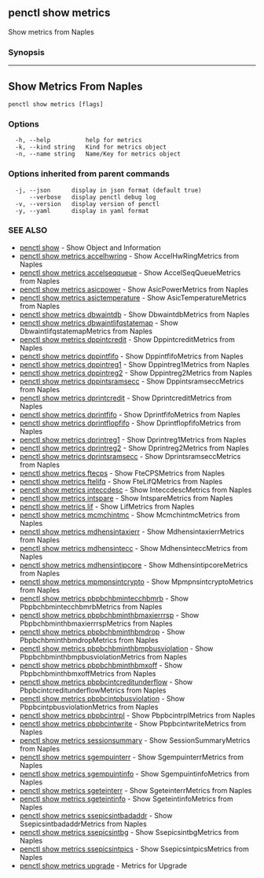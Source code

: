 ## penctl show metrics

Show metrics from Naples

### Synopsis



--------------------------
 Show Metrics From Naples 
--------------------------


```
penctl show metrics [flags]
```

### Options

```
  -h, --help          help for metrics
  -k, --kind string   Kind for metrics object
  -n, --name string   Name/Key for metrics object
```

### Options inherited from parent commands

```
  -j, --json      display in json format (default true)
      --verbose   display penctl debug log
  -v, --version   display version of penctl
  -y, --yaml      display in yaml format
```

### SEE ALSO
* [penctl show](penctl_show.md)	 - Show Object and Information
* [penctl show metrics accelhwring](penctl_show_metrics_accelhwring.md)	 - Show AccelHwRingMetrics from Naples
* [penctl show metrics accelseqqueue](penctl_show_metrics_accelseqqueue.md)	 - Show AccelSeqQueueMetrics from Naples
* [penctl show metrics asicpower](penctl_show_metrics_asicpower.md)	 - Show AsicPowerMetrics from Naples
* [penctl show metrics asictemperature](penctl_show_metrics_asictemperature.md)	 - Show AsicTemperatureMetrics from Naples
* [penctl show metrics dbwaintdb](penctl_show_metrics_dbwaintdb.md)	 - Show DbwaintdbMetrics from Naples
* [penctl show metrics dbwaintlifqstatemap](penctl_show_metrics_dbwaintlifqstatemap.md)	 - Show DbwaintlifqstatemapMetrics from Naples
* [penctl show metrics dppintcredit](penctl_show_metrics_dppintcredit.md)	 - Show DppintcreditMetrics from Naples
* [penctl show metrics dppintfifo](penctl_show_metrics_dppintfifo.md)	 - Show DppintfifoMetrics from Naples
* [penctl show metrics dppintreg1](penctl_show_metrics_dppintreg1.md)	 - Show Dppintreg1Metrics from Naples
* [penctl show metrics dppintreg2](penctl_show_metrics_dppintreg2.md)	 - Show Dppintreg2Metrics from Naples
* [penctl show metrics dppintsramsecc](penctl_show_metrics_dppintsramsecc.md)	 - Show DppintsramseccMetrics from Naples
* [penctl show metrics dprintcredit](penctl_show_metrics_dprintcredit.md)	 - Show DprintcreditMetrics from Naples
* [penctl show metrics dprintfifo](penctl_show_metrics_dprintfifo.md)	 - Show DprintfifoMetrics from Naples
* [penctl show metrics dprintflopfifo](penctl_show_metrics_dprintflopfifo.md)	 - Show DprintflopfifoMetrics from Naples
* [penctl show metrics dprintreg1](penctl_show_metrics_dprintreg1.md)	 - Show Dprintreg1Metrics from Naples
* [penctl show metrics dprintreg2](penctl_show_metrics_dprintreg2.md)	 - Show Dprintreg2Metrics from Naples
* [penctl show metrics dprintsramsecc](penctl_show_metrics_dprintsramsecc.md)	 - Show DprintsramseccMetrics from Naples
* [penctl show metrics ftecps](penctl_show_metrics_ftecps.md)	 - Show FteCPSMetrics from Naples
* [penctl show metrics ftelifq](penctl_show_metrics_ftelifq.md)	 - Show FteLifQMetrics from Naples
* [penctl show metrics inteccdesc](penctl_show_metrics_inteccdesc.md)	 - Show InteccdescMetrics from Naples
* [penctl show metrics intspare](penctl_show_metrics_intspare.md)	 - Show IntspareMetrics from Naples
* [penctl show metrics lif](penctl_show_metrics_lif.md)	 - Show LifMetrics from Naples
* [penctl show metrics mcmchintmc](penctl_show_metrics_mcmchintmc.md)	 - Show McmchintmcMetrics from Naples
* [penctl show metrics mdhensintaxierr](penctl_show_metrics_mdhensintaxierr.md)	 - Show MdhensintaxierrMetrics from Naples
* [penctl show metrics mdhensintecc](penctl_show_metrics_mdhensintecc.md)	 - Show MdhensinteccMetrics from Naples
* [penctl show metrics mdhensintipcore](penctl_show_metrics_mdhensintipcore.md)	 - Show MdhensintipcoreMetrics from Naples
* [penctl show metrics mpmpnsintcrypto](penctl_show_metrics_mpmpnsintcrypto.md)	 - Show MpmpnsintcryptoMetrics from Naples
* [penctl show metrics pbpbchbmintecchbmrb](penctl_show_metrics_pbpbchbmintecchbmrb.md)	 - Show PbpbchbmintecchbmrbMetrics from Naples
* [penctl show metrics pbpbchbminthbmaxierrrsp](penctl_show_metrics_pbpbchbminthbmaxierrrsp.md)	 - Show PbpbchbminthbmaxierrrspMetrics from Naples
* [penctl show metrics pbpbchbminthbmdrop](penctl_show_metrics_pbpbchbminthbmdrop.md)	 - Show PbpbchbminthbmdropMetrics from Naples
* [penctl show metrics pbpbchbminthbmpbusviolation](penctl_show_metrics_pbpbchbminthbmpbusviolation.md)	 - Show PbpbchbminthbmpbusviolationMetrics from Naples
* [penctl show metrics pbpbchbminthbmxoff](penctl_show_metrics_pbpbchbminthbmxoff.md)	 - Show PbpbchbminthbmxoffMetrics from Naples
* [penctl show metrics pbpbcintcreditunderflow](penctl_show_metrics_pbpbcintcreditunderflow.md)	 - Show PbpbcintcreditunderflowMetrics from Naples
* [penctl show metrics pbpbcintpbusviolation](penctl_show_metrics_pbpbcintpbusviolation.md)	 - Show PbpbcintpbusviolationMetrics from Naples
* [penctl show metrics pbpbcintrpl](penctl_show_metrics_pbpbcintrpl.md)	 - Show PbpbcintrplMetrics from Naples
* [penctl show metrics pbpbcintwrite](penctl_show_metrics_pbpbcintwrite.md)	 - Show PbpbcintwriteMetrics from Naples
* [penctl show metrics sessionsummary](penctl_show_metrics_sessionsummary.md)	 - Show SessionSummaryMetrics from Naples
* [penctl show metrics sgempuinterr](penctl_show_metrics_sgempuinterr.md)	 - Show SgempuinterrMetrics from Naples
* [penctl show metrics sgempuintinfo](penctl_show_metrics_sgempuintinfo.md)	 - Show SgempuintinfoMetrics from Naples
* [penctl show metrics sgeteinterr](penctl_show_metrics_sgeteinterr.md)	 - Show SgeteinterrMetrics from Naples
* [penctl show metrics sgeteintinfo](penctl_show_metrics_sgeteintinfo.md)	 - Show SgeteintinfoMetrics from Naples
* [penctl show metrics ssepicsintbadaddr](penctl_show_metrics_ssepicsintbadaddr.md)	 - Show SsepicsintbadaddrMetrics from Naples
* [penctl show metrics ssepicsintbg](penctl_show_metrics_ssepicsintbg.md)	 - Show SsepicsintbgMetrics from Naples
* [penctl show metrics ssepicsintpics](penctl_show_metrics_ssepicsintpics.md)	 - Show SsepicsintpicsMetrics from Naples
* [penctl show metrics upgrade](penctl_show_metrics_upgrade.md)	 - Metrics for Upgrade

